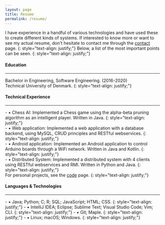 ```yaml
---
layout: page
title: Resume
permalink: /resume/
---
```


I have experience in a handful of various technologies and have used
these to create different kinds of systems. If interested to know more or want to see
my actual resume, don't hesitate to contact me through the <a href="https://inabsentia.io/contact/">contact</a> page.
{: style="text-align: justify;"}
Below, a list of the most important points can be seen.
{: style="text-align: justify;"}
<br>

#### Education
<hr>
Bachelor in Engineering, Software Engineering. (2016-2020) <br>
Technical University of Denmark.
{: style="text-align: justify;"}
<br>

#### Technical Experience
<hr>
- ▪ Chess AI: Implemented a Chess game using the alpha-beta pruning algorithm as an intelligent player. Written in Java.
{: style="text-align: justify;"}
<br>
- ▪ Web application: Implemented a web application with a database backend, using MySQL, CRUD principles and RESTful webservices.
{: style="text-align: justify;"}
<br>
- ▪ Android application: Implemented an Android application to control Arduino boards through a WiFi network. Written in Java and Kotlin.
{: style="text-align: justify;"}
<br>
- ▪ Distributed System: Implemented a distributed system with 4 clients using RESTful webservices and RMI. Written in Python and Java.
{: style="text-align: justify;"}
<br>
For personal projects, see the <a href="https://inabsentia.io/code/">code</a> page.
{: style="text-align: justify;"}
<br>

#### Languages & Technologies
<hr>
- ▪ Java; Python; C; R; SQL; JavaScript; HTML; CSS.
{: style="text-align: justify;"}
- ▪ IntelliJ IDEA; Eclipse; Sublime Text; Visual Studio Code; Vim; CLI.
{: style="text-align: justify;"}
- ▪ Git; Maple.
{: style="text-align: justify;"}
- ▪ Linux; macOS; Windows.
{: style="text-align: justify;"}
